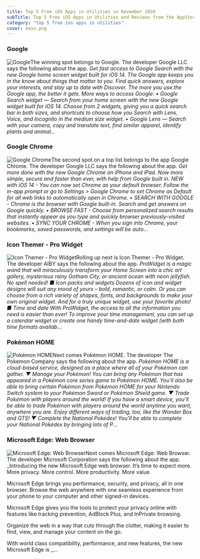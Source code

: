```yaml
---
title: Top 5 Free iOS Apps in Utilities in November 2020
subTitle: Top 5 Free iOS Apps in Utilities and Reviews from the AppStore in November 2020.
category: "top 5 free ios apps in utilities"
cover: main.png
---
```


### Google

![Google](https://is2-ssl.mzstatic.com/image/thumb/Purple114/v4/14/ba/8a/14ba8a52-5a35-3689-852c-65787956864a/logo_gsa_ios_color-0-0-1x_U007emarketing-0-0-0-6-0-0-sRGB-0-0-0-GLES2_U002c0-512MB-85-220-0-0.png/100x100bb.png)The winning spot belongs to Google. The developer Google LLC says the following about the app. _Get fast access to Google Search with the new Google home screen widget built for iOS 14. The Google app keeps you in the know about things that matter to you. Find quick answers, explore your interests, and stay up to date with Discover. The more you use the Google app, the better it gets.  More ways to access Google: • Google Search widget — Search from your home screen with the new Google widget built for iOS 14. Choose from 2 widgets, giving you a quick search bar in both sizes, and shortcuts to choose how you Search with Lens, Voice, and Incognito in the medium size widget. • Google Lens — Search with your camera, copy and translate text, find similar apparel, identify plants and animal_...

### Google Chrome

![Google Chrome](https://is4-ssl.mzstatic.com/image/thumb/Purple124/v4/36/84/73/368473ef-74fd-674b-047b-01a660297828/AppIcon-0-0-1x_U007emarketing-0-0-0-6-0-0-sRGB-0-0-0-GLES2_U002c0-512MB-85-220-0-0.png/100x100bb.png)The second spot on a top list belongs to the app Google Chrome. The developer Google LLC says the following about the app. _Get more done with the new Google Chrome on iPhone and iPad. Now more simple, secure and faster than ever, with help from Google built in.  NEW with iOS 14 - You can now set Chrome as your default browser. Follow the in-app prompt or go to Settings > Google Chrome to set Chrome as Default for all web links to automatically open in Chrome.   • SEARCH WITH GOOGLE - Chrome is the browser with Google built-in. Search and get answers on Google quickly.   • BROWSE FAST - Choose from personalized search results that instantly appear as you type and quickly browser previously-visited websites.  • SYNC YOUR CHROME - When you sign into Chrome, your bookmarks, saved passwords, and settings will be auto_...

### Icon Themer - Pro Widget

![Icon Themer - Pro Widget](https://is4-ssl.mzstatic.com/image/thumb/Purple114/v4/4c/73/c2/4c73c221-92b0-6982-a4ad-8405ff818983/AppIcon-1x_U007emarketing-0-7-0-85-220.png/100x100bb.png)Rolling up next is Icon Themer - Pro Widget. The developer AIBY says the following about the app. _ProWidget is a magic wand that will miraculously transform your Home Screen into a chic art gallery, mysterious rainy Gotham City, or ancient ocean with neon jellyfish. No spell needed!  ■ Icon packs and widgets  Dozens of icon and widget designs will suit any mood of yours – bold, romantic, or calm. Or you can choose from a rich variety of shapes, fonts, and backgrounds to make your own original widget. And for a truly unique widget, use your favorite photo!  ■ Time and date  With ProWidget, the access to all the information you need is easier than ever! To improve your time management, you can set up a calendar widget or create one handy time-and-date widget (with both time formats availab_...

### Pokémon HOME

![Pokémon HOME](https://is1-ssl.mzstatic.com/image/thumb/Purple114/v4/73/74/e9/7374e9ed-d5b3-344e-d7e7-9a0ec27aecc3/AppIcon-0-0-1x_U007emarketing-0-0-0-7-0-0-85-220.png/100x100bb.png)Next comes Pokémon HOME. The developer The Pokemon Company says the following about the app. _Pokémon HOME is a cloud-based service, designed as a place where all of your Pokémon can gather.   ▼ Manage your Pokémon! You can bring any Pokémon that has appeared in a Pokémon core series game to Pokémon HOME. You’ll also be able to bring certain Pokémon from Pokémon HOME for your Nintendo Switch system to your Pokémon Sword or Pokémon Shield game.  ▼ Trade Pokémon with players around the world! If you have a smart device, you’ll be able to trade Pokémon with players around the world anytime you want, anywhere you are. Enjoy different ways of trading, too, like the Wonder Box and GTS!  ▼ Complete the National Pokédex! You’ll be able to complete your National Pokédex by bringing lots of P_...

### Microsoft Edge: Web Browser

![Microsoft Edge: Web Browser](https://is3-ssl.mzstatic.com/image/thumb/Purple114/v4/1d/54/c1/1d54c193-73d3-ee4b-fb9a-15694b0315c0/AppIcon-0-0-1x_U007emarketing-0-0-0-7-0-0-sRGB-0-0-0-GLES2_U002c0-512MB-85-220-0-0.png/100x100bb.png)Next comes Microsoft Edge: Web Browser. The developer Microsoft Corporation says the following about the app. _Introducing the new Microsoft Edge web browser. It’s time to expect more. More privacy. More control. More productivity. More value.  Microsoft Edge brings you performance, security, and privacy, all in one browser. Browse the web anywhere with one seamless experience from your phone to your computer and other signed-in devices.  Microsoft Edge gives you the tools to protect your privacy online with features like tracking prevention, AdBlock Plus, and InPrivate browsing.   Organize the web in a way that cuts through the clutter, making it easier to find, view, and manage your content on the go.  With world class compatibility, performance, and new features, the new Microsoft Edge is _...

